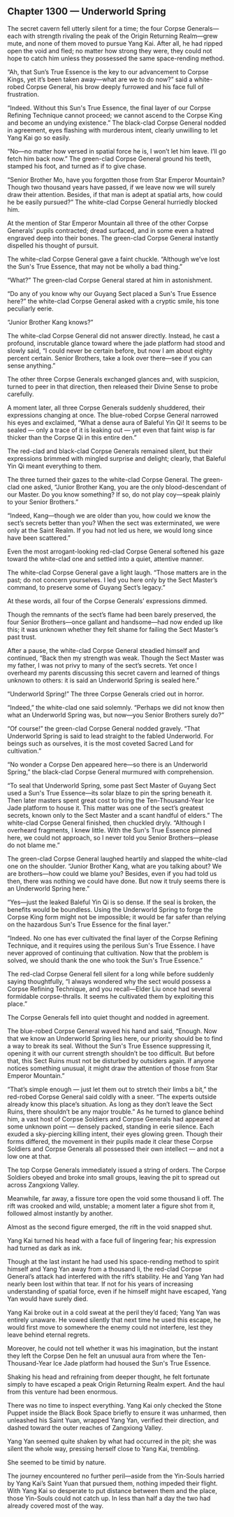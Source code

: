 ## Chapter 1300 — Underworld Spring

The secret cavern fell utterly silent for a time; the four Corpse Generals—each with strength rivaling the peak of the Origin Returning Realm—grew mute, and none of them moved to pursue Yang Kai. After all, he had ripped open the void and fled; no matter how strong they were, they could not hope to catch him unless they possessed the same space-rending method.

“Ah, that Sun’s True Essence is the key to our advancement to Corpse Kings, yet it’s been taken away—what are we to do now?” said a white-robed Corpse General, his brow deeply furrowed and his face full of frustration.

“Indeed. Without this Sun's True Essence, the final layer of our Corpse Refining Technique cannot proceed; we cannot ascend to the Corpse King and become an undying existence.” The black-clad Corpse General nodded in agreement, eyes flashing with murderous intent, clearly unwilling to let Yang Kai go so easily.

“No—no matter how versed in spatial force he is, I won’t let him leave. I’ll go fetch him back now.” The green-clad Corpse General ground his teeth, stamped his foot, and turned as if to give chase.

“Senior Brother Mo, have you forgotten those from Star Emperor Mountain? Though two thousand years have passed, if we leave now we will surely draw their attention. Besides, if that man is adept at spatial arts, how could he be easily pursued?” The white-clad Corpse General hurriedly blocked him.

At the mention of Star Emperor Mountain all three of the other Corpse Generals’ pupils contracted; dread surfaced, and in some even a hatred engraved deep into their bones. The green-clad Corpse General instantly dispelled his thought of pursuit.

The white-clad Corpse General gave a faint chuckle. “Although we’ve lost the Sun's True Essence, that may not be wholly a bad thing.”

“What?” The green-clad Corpse General stared at him in astonishment.

“Do any of you know why our Guyang Sect placed a Sun's True Essence here?” the white-clad Corpse General asked with a cryptic smile, his tone peculiarly eerie.

“Junior Brother Kang knows?”

The white-clad Corpse General did not answer directly. Instead, he cast a profound, inscrutable glance toward where the jade platform had stood and slowly said, “I could never be certain before, but now I am about eighty percent certain. Senior Brothers, take a look over there—see if you can sense anything.”

The other three Corpse Generals exchanged glances and, with suspicion, turned to peer in that direction, then released their Divine Sense to probe carefully.

A moment later, all three Corpse Generals suddenly shuddered, their expressions changing at once. The blue-robed Corpse General narrowed his eyes and exclaimed, “What a dense aura of Baleful Yin Qi! It seems to be sealed — only a trace of it is leaking out — yet even that faint wisp is far thicker than the Corpse Qi in this entire den.”

The red-clad and black-clad Corpse Generals remained silent, but their expressions brimmed with mingled surprise and delight; clearly, that Baleful Yin Qi meant everything to them.

The three turned their gazes to the white-clad Corpse General. The green-clad one asked, “Junior Brother Kang, you are the only blood-descendant of our Master. Do you know something? If so, do not play coy—speak plainly to your Senior Brothers.”

“Indeed, Kang—though we are older than you, how could we know the sect’s secrets better than you? When the sect was exterminated, we were only at the Saint Realm. If you had not led us here, we would long since have been scattered.”

Even the most arrogant-looking red-clad Corpse General softened his gaze toward the white-clad one and settled into a quiet, attentive manner.

The white-clad Corpse General gave a light laugh. “Those matters are in the past; do not concern yourselves. I led you here only by the Sect Master’s command, to preserve some of Guyang Sect’s legacy.”

At these words, all four of the Corpse Generals’ expressions dimmed.

Though the remnants of the sect’s flame had been barely preserved, the four Senior Brothers—once gallant and handsome—had now ended up like this; it was unknown whether they felt shame for failing the Sect Master’s past trust.

After a pause, the white-clad Corpse General steadied himself and continued, “Back then my strength was weak. Though the Sect Master was my father, I was not privy to many of the sect’s secrets. Yet once I overheard my parents discussing this secret cavern and learned of things unknown to others: it is said an Underworld Spring is sealed here.”

“Underworld Spring!” The three Corpse Generals cried out in horror.

“Indeed,” the white-clad one said solemnly. “Perhaps we did not know then what an Underworld Spring was, but now—you Senior Brothers surely do?”

“Of course!” the green-clad Corpse General nodded gravely. “That Underworld Spring is said to lead straight to the fabled Underworld. For beings such as ourselves, it is the most coveted Sacred Land for cultivation.”

“No wonder a Corpse Den appeared here—so there is an Underworld Spring,” the black-clad Corpse General murmured with comprehension.

“To seal that Underworld Spring, some past Sect Master of Guyang Sect used a Sun's True Essence—its solar blaze to pin the spring beneath it. Then later masters spent great cost to bring the Ten-Thousand-Year Ice Jade platform to house it. This matter was one of the sect’s greatest secrets, known only to the Sect Master and a scant handful of elders.” The white-clad Corpse General finished, then chuckled dryly. “Although I overheard fragments, I knew little. With the Sun's True Essence pinned here, we could not approach, so I never told you Senior Brothers—please do not blame me.”

The green-clad Corpse General laughed heartily and slapped the white-clad one on the shoulder. “Junior Brother Kang, what are you talking about? We are brothers—how could we blame you? Besides, even if you had told us then, there was nothing we could have done. But now it truly seems there is an Underworld Spring here.”

“Yes—just the leaked Baleful Yin Qi is so dense. If the seal is broken, the benefits would be boundless. Using the Underworld Spring to forge the Corpse King form might not be impossible; it would be far safer than relying on the hazardous Sun's True Essence for the final layer.”

“Indeed. No one has ever cultivated the final layer of the Corpse Refining Technique, and it requires using the perilous Sun's True Essence. I have never approved of continuing that cultivation. Now that the problem is solved, we should thank the one who took the Sun's True Essence.”

The red-clad Corpse General fell silent for a long while before suddenly saying thoughtfully, “I always wondered why the sect would possess a Corpse Refining Technique, and you recall—Elder Liu once had several formidable corpse-thralls. It seems he cultivated them by exploiting this place.”

The Corpse Generals fell into quiet thought and nodded in agreement.

The blue-robed Corpse General waved his hand and said, “Enough. Now that we know an Underworld Spring lies here, our priority should be to find a way to break its seal. Without the Sun's True Essence suppressing it, opening it with our current strength shouldn’t be too difficult. But before that, this Sect Ruins must not be disturbed by outsiders again. If anyone notices something unusual, it might draw the attention of those from Star Emperor Mountain.”

“That’s simple enough — just let them out to stretch their limbs a bit,” the red-robed Corpse General said coldly with a sneer. “The experts outside already know this place’s situation. As long as they don’t leave the Sect Ruins, there shouldn’t be any major trouble.” As he turned to glance behind him, a vast host of Corpse Soldiers and Corpse Generals had appeared at some unknown point — densely packed, standing in eerie silence. Each exuded a sky-piercing killing intent, their eyes glowing green. Though their forms differed, the movement in their pupils made it clear these Corpse Soldiers and Corpse Generals all possessed their own intellect — and not a low one at that.

The top Corpse Generals immediately issued a string of orders. The Corpse Soldiers obeyed and broke into small groups, leaving the pit to spread out across Zangxiong Valley.

Meanwhile, far away, a fissure tore open the void some thousand li off. The rift was crooked and wild, unstable; a moment later a figure shot from it, followed almost instantly by another.

Almost as the second figure emerged, the rift in the void snapped shut.

Yang Kai turned his head with a face full of lingering fear; his expression had turned as dark as ink.

Though at the last instant he had used his space-rending method to spirit himself and Yang Yan away from a thousand li, the red-clad Corpse General’s attack had interfered with the rift’s stability. He and Yang Yan had nearly been lost within that tear. If not for his years of increasing understanding of spatial force, even if he himself might have escaped, Yang Yan would have surely died.

Yang Kai broke out in a cold sweat at the peril they’d faced; Yang Yan was entirely unaware. He vowed silently that next time he used this escape, he would first move to somewhere the enemy could not interfere, lest they leave behind eternal regrets.

Moreover, he could not tell whether it was his imagination, but the instant they left the Corpse Den he felt an unusual aura from where the Ten-Thousand-Year Ice Jade platform had housed the Sun's True Essence.

Shaking his head and refraining from deeper thought, he felt fortunate simply to have escaped a peak Origin Returning Realm expert. And the haul from this venture had been enormous.

There was no time to inspect everything. Yang Kai only checked the Stone Puppet inside the Black Book Space briefly to ensure it was unharmed, then unleashed his Saint Yuan, wrapped Yang Yan, verified their direction, and dashed toward the outer reaches of Zangxiong Valley.

Yang Yan seemed quite shaken by what had occurred in the pit; she was silent the whole way, pressing herself close to Yang Kai, trembling.

She seemed to be timid by nature.

The journey encountered no further peril—aside from the Yin-Souls harried by Yang Kai’s Saint Yuan that pursued them, nothing impeded their flight. With Yang Kai so desperate to put distance between them and the place, those Yin-Souls could not catch up. In less than half a day the two had already covered most of the way.